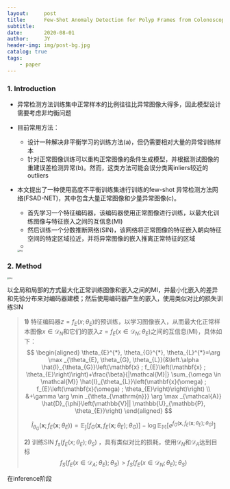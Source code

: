 ```yaml
---
layout:     post
title:      Few-Shot Anomaly Detection for Polyp Frames from Colonoscopy
subtitle:   
date:       2020-08-01
author:     JY
header-img: img/post-bg.jpg
catalog: true
tags:
    - paper
---
```




### 1. Introduction

- 异常检测方法训练集中正常样本的比例往往比异常图像大得多，因此模型设计需要考虑非均衡问题

- 目前常用方法：

  - 设计一种解决非平衡学习的训练方法(a)，但仍需要相对大量的异常训练样本 
  - 针对正常图像训练可以重构正常图像的条件生成模型，并根据测试图像的重建误差检测异常(b)。然而，这类方法可能会误分类离inliers较近的outliers

- 本文提出了一种使用高度不平衡训练集进行训练的few-shot 异常检测方法网络(FSAD-NET)，其中包含大量正常图像和少量异常图像(c)。

  - 首先学习一个特征编码器，该编码器使用正常图像进行训练，以最大化训练图像与特征嵌入之间的互信息(MI)
  - 然后训练一个分数推断网络(SIN)，该网络将正常图像的特征嵌入朝向特征空间的特定区域拉近，并将异常图像的嵌入推离正常特征的区域
  - 

  

  <img src="https://github.com/ZJU-CVs/zju-cvs.github.io/raw/master/img/2020-07-07-fsl/46.png" alt="img" style="zoom:30%;" />



### 2. Method

<img src="https://github.com/ZJU-CVs/zju-cvs.github.io/raw/master/img/2020-07-07-fsl/48.png" alt="img" style="zoom:30%;" />

以全局和局部的方式最大化正常训练图像和嵌入之间的MI，并最小化嵌入的差异和先验分布来对编码器建模；然后使用编码器产生的嵌入，使用类似对比的损失训练SIN

> **1)** 特征编码器$z=f_E(x;\theta_E)$的预训练，以学习图像嵌入，从而最大化正常样本图像$x\in \mathcal{D}_N$和它们的嵌入$z=f_E(x\in \mathcal{D}_N;\theta_E)$之间的互信息(MI)，具体如下：
> $$
> \begin{aligned}
> \theta_{E}^{*}, \theta_{G}^{*}, \theta_{L}^{*}=\arg \max _{\theta_{E}, \theta_{G}, \theta_{L}}(&\left.\alpha \hat{I}_{\theta_{G}}\left(\mathbf{x} ; f_{E}\left(\mathbf{x} ; \theta_{E}\right)\right)+\frac{\beta}{|\mathcal{M}|} \sum_{\omega \in \mathcal{M}} \hat{I}_{\theta_{L}}\left(\mathbf{x}(\omega) ; f_{E}\left(\mathbf{x}(\omega) ; \theta_{E}\right)\right)\right) \\
> &+\gamma \arg \min _{\theta_{\mathrm{n}}} \arg \max _{\mathcal{A}} \hat{D}_{\phi}\left(\mathbb{V}|| \mathbb{U}_{\mathbb{P}, \theta_{E}}\right)
> \end{aligned}
> $$
>
> $$
> \hat{I}_{\theta_{G}}\left(\mathbf{x} ; f_{E}\left(\mathbf{x} ; \theta_{E}\right)\right)=\mathbb{E}_{\mathbb{J}}\left[f_{G}\left(\mathbf{x}, f_{E}\left(\mathbf{x} ; \theta_{E}\right) ; \theta_{G}\right)\right]-\log \mathbb{E}_{\mathbb{M}}\left[e^{f_{G}\left(\mathbf{x}, f_{E}\left(\mathbf{x} ; \theta_{E}\right) ; \theta_{G}\right)}\right]
> $$
>
> 
>
> 
>
> **2)** 训练SIN $f_s(f_E(x;\theta_E);\theta_S)$ ，具有类似对比的损耗，使用$\mathcal{D}_N$和$\mathcal{D}_A$达到目标
> $$
> f_S(f_E(x\in \mathcal{D}_A;\theta_E);\theta_S)>f_S(f_E(x\in \mathcal{D}_N;\theta_E);\theta_S)
> $$
> 



在inference阶段